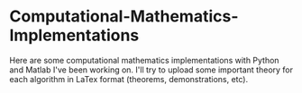 # Computational-Mathematics-Implementations
Here are some computational mathematics implementations with Python and Matlab I've been working on. I'll try to upload some important theory for each algorithm in LaTex format (theorems, demonstrations, etc).
